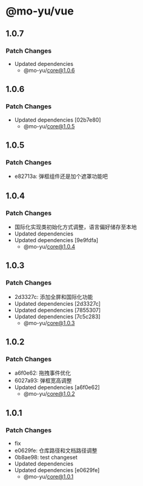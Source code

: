 # @mo-yu/vue

## 1.0.7

### Patch Changes

- Updated dependencies
  - @mo-yu/core@1.0.6

## 1.0.6

### Patch Changes

- Updated dependencies [02b7e80]
  - @mo-yu/core@1.0.5

## 1.0.5

### Patch Changes

- e82713a: 弹框组件还是加个遮罩功能吧

## 1.0.4

### Patch Changes

- 国际化实现类初始化方式调整，语言偏好储存至本地
- Updated dependencies
- Updated dependencies [9e9fdfa]
  - @mo-yu/core@1.0.4

## 1.0.3

### Patch Changes

- 2d3327c: 添加全屏和国际化功能
- Updated dependencies [2d3327c]
- Updated dependencies [7855307]
- Updated dependencies [7c5c283]
  - @mo-yu/core@1.0.3

## 1.0.2

### Patch Changes

- a6f0e62: 拖拽事件优化
- 6027a93: 弹框宽高调整
- Updated dependencies [a6f0e62]
  - @mo-yu/core@1.0.2

## 1.0.1

### Patch Changes

- fix
- e0629fe: 仓库路径和文档路径调整
- 0b8ae98: test changeset
- Updated dependencies
- Updated dependencies [e0629fe]
  - @mo-yu/core@1.0.1

